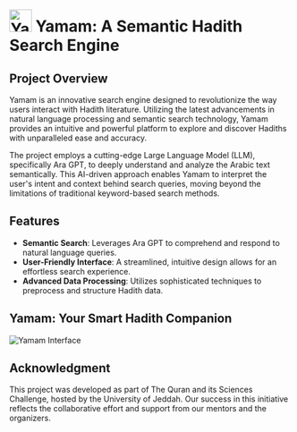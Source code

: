 <h1>
  <img src="https://github.com/Rama-Alyoubi/Yamam-A-Semantic-Hadith-Search-Engine/assets/128150728/bacf9c24-432c-4c11-b8b3-fa3ccff11885" alt="Yamam Logo" width="40" height="40" />
  Yamam: A Semantic Hadith Search Engine
</h1>

## Project Overview
Yamam is an innovative search engine designed to revolutionize the way users interact with Hadith literature. Utilizing the latest advancements in natural language processing and semantic search technology, Yamam provides an intuitive and powerful platform to explore and discover Hadiths with unparalleled ease and accuracy.

The project employs a cutting-edge Large Language Model (LLM), specifically Ara GPT, to deeply understand and analyze the Arabic text semantically. This AI-driven approach enables Yamam to interpret the user's intent and context behind search queries, moving beyond the limitations of traditional keyword-based search methods.

## Features
- **Semantic Search**: Leverages Ara GPT to comprehend and respond to natural language queries.
- **User-Friendly Interface**: A streamlined, intuitive design allows for an effortless search experience.
- **Advanced Data Processing**: Utilizes sophisticated techniques to preprocess and structure Hadith data.

## Yamam: Your Smart Hadith Companion

![Yamam Interface](https://github.com/Rama-Alyoubi/Yamam-A-Semantic-Hadith-Search-Engine/assets/128150728/631bc9d2-5aea-463f-b43a-9e3381d8693c)

## Acknowledgment
This project was developed as part of The Quran and its Sciences Challenge, hosted by the University of Jeddah. Our success in this initiative reflects the collaborative effort and support from our mentors and the organizers.

